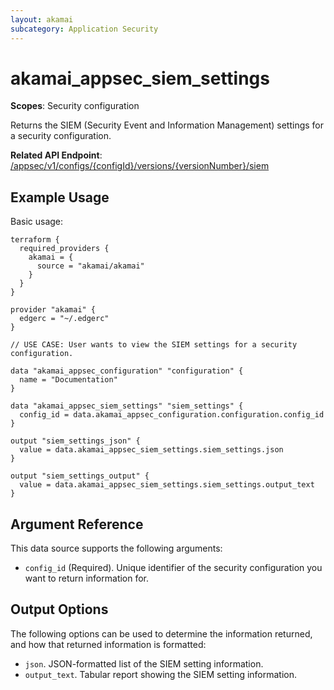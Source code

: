 ```yaml
---
layout: akamai
subcategory: Application Security
---
```


# akamai_appsec_siem_settings

**Scopes**: Security configuration

Returns the SIEM (Security Event and Information Management) settings for a security configuration. 

**Related API Endpoint**: [/appsec/v1/configs/{configId}/versions/{versionNumber}/siem](https://techdocs.akamai.com/application-security/reference/get-siem)

## Example Usage

Basic usage:

```
terraform {
  required_providers {
    akamai = {
      source = "akamai/akamai"
    }
  }
}

provider "akamai" {
  edgerc = "~/.edgerc"
}

// USE CASE: User wants to view the SIEM settings for a security configuration.

data "akamai_appsec_configuration" "configuration" {
  name = "Documentation"
}

data "akamai_appsec_siem_settings" "siem_settings" {
  config_id = data.akamai_appsec_configuration.configuration.config_id
}

output "siem_settings_json" {
  value = data.akamai_appsec_siem_settings.siem_settings.json
}

output "siem_settings_output" {
  value = data.akamai_appsec_siem_settings.siem_settings.output_text
}
```

## Argument Reference

This data source supports the following arguments:

- `config_id` (Required). Unique identifier of the security configuration you want to return information for.

## Output Options

The following options can be used to determine the information returned, and how that returned information is formatted:

- `json`. JSON-formatted list of the SIEM setting information.
- `output_text`. Tabular report showing the SIEM setting information.